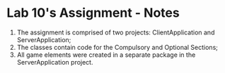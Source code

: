 # Lab 10's Assignment - Notes

1. The assignment is comprised of two projects: ClientApplication and ServerApplication;
2. The classes contain code for the Compulsory and Optional Sections;
3. All game elements were created in a separate package in the ServerApplication project.